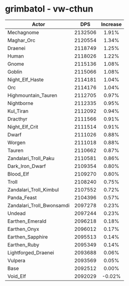 # grimbatol - vw-cthun
| Actor | DPS | Increase |
|---|:---:|:---:|
|Mechagnome|2132506|1.91%|
|Maghar_Orc|2120554|1.34%|
|Draenei|2118749|1.25%|
|Human|2118026|1.22%|
|Gnome|2115136|1.08%|
|Goblin|2115066|1.08%|
|Night_Elf_Haste|2114181|1.04%|
|Orc|2114176|1.04%|
|Highmountain_Tauren|2112705|0.97%|
|Nightborne|2112335|0.95%|
|Kul_Tiran|2112092|0.94%|
|Dracthyr|2111566|0.91%|
|Night_Elf_Crit|2111514|0.91%|
|Dwarf|2111026|0.88%|
|Worgen|2111018|0.88%|
|Tauren|2110662|0.87%|
|Zandalari_Troll_Paku|2110581|0.86%|
|Dark_Iron_Dwarf|2109354|0.80%|
|Blood_Elf|2109270|0.80%|
|Troll|2108240|0.75%|
|Zandalari_Troll_Kimbul|2107552|0.72%|
|Panda_Feast|2104396|0.57%|
|Zandalari_Troll_Bwonsamdi|2097278|0.23%|
|Undead|2097244|0.23%|
|Earthen_Emerald|2096218|0.18%|
|Earthen_Onyx|2096012|0.17%|
|Earthen_Sapphire|2095513|0.14%|
|Earthen_Ruby|2095349|0.14%|
|Lightforged_Draenei|2093688|0.06%|
|Vulpera|2093569|0.05%|
|Base|2092512|0.00%|
|Void_Elf|2092029|-0.02%|
